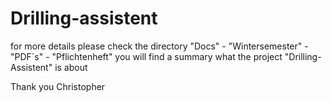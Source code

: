 # Drilling-assistent

for more details please check the directory "Docs" - "Wintersemester" - "PDF´s" - "Pflichtenheft"
you will find a summary what the project "Drilling-Assistent" is about

Thank you
Christopher
